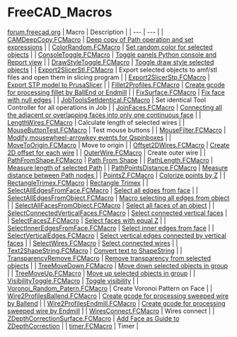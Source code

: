 # FreeCAD_Macros
[forum.freecad.org](https://forum.freecad.org/search.php?keywords=macro&author=tarman3&sf=firstpost&sr=topics)
| Macro | Description |
| --- | --- |
| [CAMDeepCopy.FCMacro](https://github.com/tarman3/FreeCAD_Macros/blob/main/CAMDeepCopy.FCMacro) | [Deep copy of Path operation and set expressions](https://forum.freecad.org/viewtopic.php?t=97562) |
| [ColorRandom.FCMacro](https://github.com/tarman3/FreeCAD_Macros/blob/main/ColorRandom.FCMacro) | [Set random color for selected objects](https://forum.freecad.org/viewtopic.php?t=93991) |
| [ConsoleToggle.FCMacro](https://github.com/tarman3/FreeCAD_Macros/blob/main/ConsoleToggle.FCMacro) | [Toggle panels Python console and Report view](https://forum.freecad.org/viewtopic.php?t=94589) |
| [DrawStyleToggle.FCMacro](https://github.com/tarman3/FreeCAD_Macros/blob/main/DrawStyleToggle.FCMacro) | [Toggle draw style selected objects](https://forum.freecad.org/viewtopic.php?t=94590) |
| [Export2SlicerStl.FCMacro](https://github.com/tarman3/FreeCAD_Macros/blob/main/Export2SlicerStl.FCMacro) | Export selected objects to amf/stl files and open them in slicing program |
| [Export2SlicerStp.FCMacro](https://github.com/tarman3/FreeCAD_Macros/blob/main/Export2SlicerStp.FCMacro) | [Export STP model to PrusaSlicer](https://forum.freecad.org/viewtopic.php?t=95867) |
| [Fillet2Profiles.FCMacro](https://github.com/tarman3/FreeCAD_Macros/blob/main/Fillet2Profiles.FCMacro) | [Create gcode for processing fillet by BallEnd or Endmill](https://forum.freecad.org/viewtopic.php?t=94642) |
| [FixSurface.FCMacro](https://github.com/tarman3/FreeCAD_Macros/blob/main/FixSurface.FCMacro) | [Fix face with null edges](https://forum.freecad.org/viewtopic.php?t=96148) |
| [JobToolsSetIdentical.FCMacro](https://github.com/tarman3/FreeCAD_Macros/blob/main/JobToolsSetIdentical.FCMacro) | Set identical Tool Controller for all operations in Job |
| [JoinFaces.FCMacro](https://github.com/tarman3/FreeCAD_Macros/blob/main/JoinFaces.FCMacro) | [Connecting all the adjacent or overlapping faces into only one continuous face](https://www.patreon.com/collection/657672) |
| [LengthWires.FCMacro](https://github.com/tarman3/FreeCAD_Macros/blob/main/LengthWires.FCMacro) | Calculate length of selected wires |
| [MouseButtonTest.FCMacro](https://github.com/tarman3/FreeCAD_Macros/blob/main/MouseButtonTest.FCMacro) | Test mouse buttons |
| [MouseFilter.FCMacro](https://github.com/tarman3/FreeCAD_Macros/blob/main/MouseFilter.FCMacro) | [Modify mousewheel-arrowkey events for Qspinboxes](https://forum.freecad.org/viewtopic.php?t=92512) |
| [MoveToOrigin.FCMacro](https://github.com/tarman3/FreeCAD_Macros/blob/main/MoveToOrigin.FCMacro) | Move to origin |
| [Offset2DWires.FCMacro](https://github.com/tarman3/FreeCAD_Macros/blob/main/Offset2DWires.FCMacro) | [Create 2D offset for each wire](https://forum.freecad.org/viewtopic.php?t=) |
| [OuterWire.FCMacro](https://github.com/tarman3/FreeCAD_Macros/blob/main/OuterWire.FCMacro) | Create outer wire |
| [PathFromShape.FCMacro](https://github.com/tarman3/FreeCAD_Macros/blob/main/PathFromShape.FCMacro) | [Path From Shape](https://forum.freecad.org/viewtopic.php?t=93896) |
| [PathLength.FCMacro](https://github.com/tarman3/FreeCAD_Macros/blob/main/PathLength.FCMacro) | [Measure length of selected Path](https://forum.freecad.org/viewtopic.php?t=98509) |
| [PathPointsDistance.FCMacro](https://github.com/tarman3/FreeCAD_Macros/blob/main/PathPointsDistance.FCMacro) | [Measure distance between Path nodes ](https://forum.freecad.org/viewtopic.php?t=97759) |
| [PointsZ.FCMacro](https://github.com/tarman3/FreeCAD_Macros/blob/main/PointsZ.FCMacro) | [Colorize points by Z](https://forum.freecad.org/viewtopic.php?t=94278) |
| [RectangleTrimex.FCMacro](https://github.com/tarman3/FreeCAD_Macros/blob/main/RectangleTrimex.FCMacro) | [Rectangle Trimex](https://forum.freecad.org/viewtopic.php?t=94761) |
| [SelectAllEdgesFromFace.FCMacro](https://github.com/tarman3/FreeCAD_Macros/blob/main/SelectAllEdgesFromFace.FCMacro) | [Select all edges from face](https://www.patreon.com/collection/657672) |
| [SelectAllEdgesFromObject.FCMacro](https://github.com/tarman3/FreeCAD_Macros/blob/main/SelectAllEdgesFromObject.FCMacro) | [Macro selecting all edges from object](https://forum.freecad.org/viewtopic.php?t=98116) |
| [SelectAllFacesFromObject.FCMacro](https://github.com/tarman3/FreeCAD_Macros/blob/main/SelectAllFacesFromObject.FCMacro) | [Select all faces of an object](https://www.patreon.com/collection/657672) |
| [SelectConnectedVerticalFaces.FCMacro](https://github.com/tarman3/FreeCAD_Macros/blob/main/SelectConnectedVerticalFaces.FCMacro) | [Select connected vertical faces](https://www.patreon.com/collection/657672) |
| [SelectFacesZ.FCMacro](https://github.com/tarman3/FreeCAD_Macros/blob/main/SelectFacesZ.FCMacro) | [Select faces with equal Z](https://forum.freecad.org/viewtopic.php?t=96486) |
| [SelectInnerEdgesFromFace.FCMacro](https://github.com/tarman3/FreeCAD_Macros/blob/main/SelectInnerEdgesFromFace.FCMacro) | [Select inner edges from face](https://forum.freecad.org/viewtopic.php?t=98065) |
| [SelectVerticalEdges.FCMacro](https://github.com/tarman3/FreeCAD_Macros/blob/main/SelectVerticalEdges.FCMacro) | [Select vertical edges connected by vertical faces](https://www.patreon.com/collection/657672) |
| [SelectWires.FCMacro](https://github.com/tarman3/FreeCAD_Macros/blob/main/SelectWires.FCMacro) | [Select connected wires](https://www.patreon.com/collection/657672) |
| [Text2ShapeString.FCMacro](https://github.com/tarman3/FreeCAD_Macros/blob/main/Text2ShapeString.FCMacro) | [Convert text to ShapeString](https://forum.freecad.org/viewtopic.php?t=94388) |
| [TransparencyRemove.FCMacro](https://github.com/tarman3/FreeCAD_Macros/blob/main/TransparencyRemove.FCMacro) | [Remove transparency from selected objects](https://forum.freecad.org/viewtopic.php?t=96465) |
| [TreeMoveDown.FCMacro](https://github.com/tarman3/FreeCAD_Macros/blob/main/TreeMoveDown.FCMacro) | [Move down selected objects in group](https://forum.freecad.org/viewtopic.php?t=97244) |
| [TreeMoveUp.FCMacro](https://github.com/tarman3/FreeCAD_Macros/blob/main/TreeMoveUp.FCMacro) | [Move up selected objects in group](https://forum.freecad.org/viewtopic.php?t=97244) |
| [VisibilityToggle.FCMacro](https://github.com/tarman3/FreeCAD_Macros/blob/main/VisibilityToggle.FCMacro) | [Toggle visibility](https://forum.freecad.org/viewtopic.php?t=94541) |
| [Voronoi_Random_Patern.FCMacro](https://github.com/tarman3/FreeCAD_Macros/blob/main/Voronoi_Random_Patern.FCMacro) | Create Voronoi Pattern on Face |
| [Wire2ProfilesBallend.FCMacro](https://github.com/tarman3/FreeCAD_Macros/blob/main/Wire2ProfilesBallend.FCMacro) | [Create gcode for processing sweeped wire by Ballend](https://forum.freecad.org/viewtopic.php?t=94642) |
| [Wire2ProfilesEndmill.FCMacro](https://github.com/tarman3/FreeCAD_Macros/blob/main/Wire2ProfilesEndmill.FCMacro) | [Create gcode for processing sweeped wire by Endmill](https://forum.freecad.org/viewtopic.php?t=94642) |
| [WiresConnect.FCMacro](https://github.com/tarman3/FreeCAD_Macros/blob/main/WiresConnect.FCMacro) | Wires connect |
| [ZDepthCorrectionSurface.FCMacro](https://github.com/tarman3/FreeCAD_Macros/blob/main/ZDepthCorrectionSurface.FCMacro) | [Add Face as Guide to ZDepthCorrection](https://www.patreon.com/collection/657672) |
| [timer.FCMacro](https://github.com/tarman3/FreeCAD_Macros/blob/main/timer.FCMacro) | Timer |